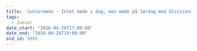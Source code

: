 ```yaml
---
title: 'Juniormøde - Intet møde i dag, men møde på lørdag med divisionen'
tags:
  - Junior
date_start: "2016-04-26T17:00:00"
date_end: "2016-04-26T19:00:00"
old_id: 5893
---
```

